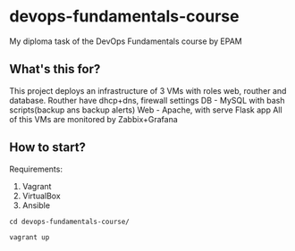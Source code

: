 # devops-fundamentals-course
My diploma task of the DevOps Fundamentals course by EPAM

## What's this for?
This project deploys an infrastructure of 3 VMs with roles web, routher and database.
Routher have dhcp+dns, firewall settings
DB - MySQL with bash scripts(backup ans backup alerts)
Web - Apache, with serve Flask app
All of this VMs are monitored by Zabbix+Grafana

## How to start?
Requirements:
1. Vagrant
2. VirtualBox
3. Ansible

```
cd devops-fundamentals-course/
```
```
vagrant up
```
 
